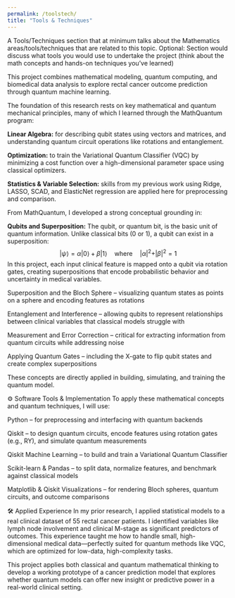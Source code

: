 ```yaml
---
permalink: /toolstech/
title: "Tools & Techniques"
---
```


A Tools/Techniques section that at minimum talks about the Mathematics areas/tools/techniques that are related to this topic. Optional: Section would discuss what tools you would use to undertake the project (think about the math concepts and hands-on techniques you’ve learned)

This project combines mathematical modeling, quantum computing, and biomedical data analysis to explore rectal cancer outcome prediction through quantum machine learning.

The foundation of this research rests on key mathematical and quantum mechanical principles, many of which I learned through the MathQuantum program:

**Linear Algebra:** for describing qubit states using vectors and matrices, and understanding quantum circuit operations like rotations and entanglement.

**Optimization:** to train the Variational Quantum Classifier (VQC) by minimizing a cost function over a high-dimensional parameter space using classical optimizers.

**Statistics & Variable Selection:** skills from my previous work using Ridge, LASSO, SCAD, and ElasticNet regression are applied here for preprocessing and comparison.


From MathQuantum, I developed a strong conceptual grounding in:

**Qubits and Superposition:** 
The qubit, or quantum bit, is the basic unit of quantum information. Unlike classical bits (0 or 1), a qubit can exist in a superposition:
$$
|\psi\rangle = \alpha|0\rangle + \beta|1\rangle \quad \text{where} \quad |\alpha|^2 + |\beta|^2 = 1
$$
In this project, each input clinical feature is mapped onto a qubit via rotation gates, creating superpositions that encode probabilistic behavior and uncertainty in medical variables.

Superposition and the Bloch Sphere – visualizing quantum states as points on a sphere and encoding features as rotations

Entanglement and Interference – allowing qubits to represent relationships between clinical variables that classical models struggle with

Measurement and Error Correction – critical for extracting information from quantum circuits while addressing noise

Applying Quantum Gates – including the X-gate to flip qubit states and create complex superpositions

These concepts are directly applied in building, simulating, and training the quantum model.

⚙️ Software Tools & Implementation
To apply these mathematical concepts and quantum techniques, I will use:

Python – for preprocessing and interfacing with quantum backends

Qiskit – to design quantum circuits, encode features using rotation gates (e.g., RY), and simulate quantum measurements

Qiskit Machine Learning – to build and train a Variational Quantum Classifier

Scikit-learn & Pandas – to split data, normalize features, and benchmark against classical models

Matplotlib & Qiskit Visualizations – for rendering Bloch spheres, quantum circuits, and outcome comparisons

🛠️ Applied Experience
In my prior research, I applied statistical models to a real clinical dataset of 55 rectal cancer patients. I identified variables like lymph node involvement and clinical M-stage as significant predictors of outcomes. This experience taught me how to handle small, high-dimensional medical data—perfectly suited for quantum methods like VQC, which are optimized for low-data, high-complexity tasks.

This project applies both classical and quantum mathematical thinking to develop a working prototype of a cancer prediction model that explores whether quantum models can offer new insight or predictive power in a real-world clinical setting.
